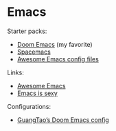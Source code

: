 # Emacs

Starter packs:

* [Doom Emacs](https://github.com/hlissner/doom-emacs) \(my favorite\)
* [Spacemacs](https://www.spacemacs.org/)
* [Awesome Emacs config files](https://github.com/caisah/emacs.dz)

Links:

* [Awesome Emacs](https://github.com/emacs-tw/awesome-emacs)
* [Emacs is sexy](https://emacs.sexy/)

Configurations:

* [GuangTao’s Doom Emacs config](https://www.gtrun.org/custom/config.html)


